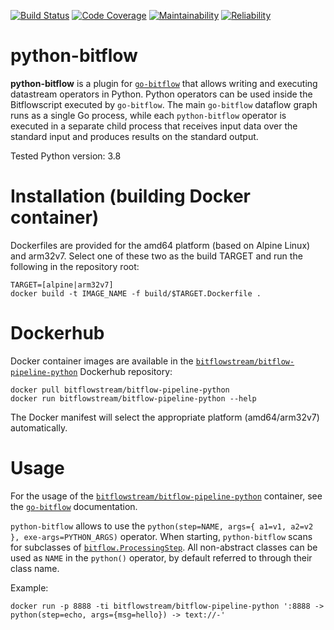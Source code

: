 [![Build Status](https://ci.bitflow.team/jenkins/buildStatus/icon?job=Bitflow%2Fpython-bitflow%2Fmaster&build=lastBuild)](http://wally144.cit.tu-berlin.de/jenkins/blue/organizations/jenkins/Bitflow%2Fpython-bitflow/activity)
[![Code Coverage](https://ci.bitflow.team/sonarqube/api/project_badges/measure?project=python-bitflow&metric=coverage)](http://wally144.cit.tu-berlin.de/sonarqube/dashboard?id=python-bitflow)
[![Maintainability](https://ci.bitflow.team/sonarqube/api/project_badges/measure?project=python-bitflow&metric=sqale_rating)](http://wally144.cit.tu-berlin.de/sonarqube/dashboard?id=python-bitflow)
[![Reliability](https://ci.bitflow.team/sonarqube/api/project_badges/measure?project=python-bitflow&metric=reliability_rating)](http://wally144.cit.tu-berlin.de/sonarqube/dashboard?id=python-bitflow)

# python-bitflow
**python-bitflow** is a plugin for [`go-bitflow`](https://github.com/bitflow-stream/go-bitflow) that allows writing and executing datastream operators in Python.
Python operators can be used inside the Bitflowscript executed by `go-bitflow`.
The main `go-bitflow` dataflow graph runs as a single Go process, while each `python-bitflow` operator is executed in a separate child process that receives input data over the standard input and produces results on the standard output.

Tested Python version: 3.8

# Installation (building Docker container)

Dockerfiles are provided for the amd64 platform (based on Alpine Linux) and arm32v7.
Select one of these two as the build TARGET and run the following in the repository root:

```
TARGET=[alpine|arm32v7]
docker build -t IMAGE_NAME -f build/$TARGET.Dockerfile .
```

# Dockerhub

Docker container images are available in the [`bitflowstream/bitflow-pipeline-python`](https://hub.docker.com/repository/docker/bitflowstream/bitflow-pipeline-python) Dockerhub repository:

```
docker pull bitflowstream/bitflow-pipeline-python
docker run bitflowstream/bitflow-pipeline-python --help
```

The Docker manifest will select the appropriate platform (amd64/arm32v7) automatically.

# Usage

For the usage of the [`bitflowstream/bitflow-pipeline-python`](https://hub.docker.com/repository/docker/bitflowstream/bitflow-pipeline-python) container, see the [`go-bitflow`](https://github.com/bitflow-stream/go-bitflow) documentation.

`python-bitflow` allows to use the `python(step=NAME, args={ a1=v1, a2=v2 }, exe-args=PYTHON_ARGS)` operator.
When starting, `python-bitflow` scans for subclasses of [`bitflow.ProcessingStep`](bitflow/runner.py).
All non-abstract classes can be used as `NAME` in the `python()` operator, by default referred to through their class name.

Example:

```
docker run -p 8888 -ti bitflowstream/bitflow-pipeline-python ':8888 -> python(step=echo, args={msg=hello}) -> text://-'
```

